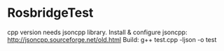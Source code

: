 # RosbridgeTest

cpp version needs jsoncpp library. 
Install & configure jsoncpp: http://jsoncpp.sourceforge.net/old.html
Build: g++ test.cpp -ljson -o test
